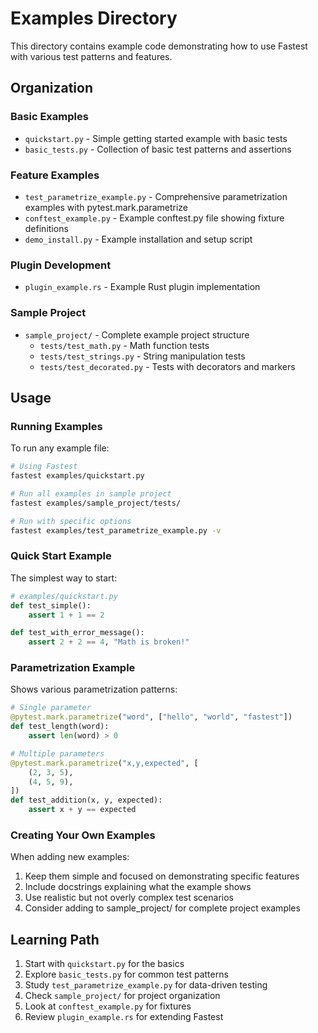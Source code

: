 # Examples Directory

This directory contains example code demonstrating how to use Fastest with various test patterns and features.

## Organization

### Basic Examples
- `quickstart.py` - Simple getting started example with basic tests
- `basic_tests.py` - Collection of basic test patterns and assertions

### Feature Examples  
- `test_parametrize_example.py` - Comprehensive parametrization examples with pytest.mark.parametrize
- `conftest_example.py` - Example conftest.py file showing fixture definitions
- `demo_install.py` - Example installation and setup script

### Plugin Development
- `plugin_example.rs` - Example Rust plugin implementation

### Sample Project
- `sample_project/` - Complete example project structure
  - `tests/test_math.py` - Math function tests
  - `tests/test_strings.py` - String manipulation tests
  - `tests/test_decorated.py` - Tests with decorators and markers

## Usage

### Running Examples

To run any example file:

```bash
# Using Fastest
fastest examples/quickstart.py

# Run all examples in sample project
fastest examples/sample_project/tests/

# Run with specific options
fastest examples/test_parametrize_example.py -v
```

### Quick Start Example

The simplest way to start:

```python
# examples/quickstart.py
def test_simple():
    assert 1 + 1 == 2

def test_with_error_message():
    assert 2 + 2 == 4, "Math is broken!"
```

### Parametrization Example

Shows various parametrization patterns:

```python
# Single parameter
@pytest.mark.parametrize("word", ["hello", "world", "fastest"])
def test_length(word):
    assert len(word) > 0

# Multiple parameters  
@pytest.mark.parametrize("x,y,expected", [
    (2, 3, 5),
    (4, 5, 9),
])
def test_addition(x, y, expected):
    assert x + y == expected
```

### Creating Your Own Examples

When adding new examples:
1. Keep them simple and focused on demonstrating specific features
2. Include docstrings explaining what the example shows
3. Use realistic but not overly complex test scenarios
4. Consider adding to sample_project/ for complete project examples

## Learning Path

1. Start with `quickstart.py` for the basics
2. Explore `basic_tests.py` for common test patterns
3. Study `test_parametrize_example.py` for data-driven testing
4. Check `sample_project/` for project organization
5. Look at `conftest_example.py` for fixtures
6. Review `plugin_example.rs` for extending Fastest